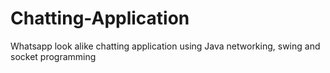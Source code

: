 # Chatting-Application
Whatsapp look alike chatting application using Java networking, swing and socket programming 
